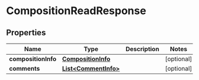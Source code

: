 

# CompositionReadResponse

## Properties

Name | Type | Description | Notes
------------ | ------------- | ------------- | -------------
**compositionInfo** | [**CompositionInfo**](CompositionInfo.md) |  |  [optional]
**comments** | [**List&lt;CommentInfo&gt;**](CommentInfo.md) |  |  [optional]



